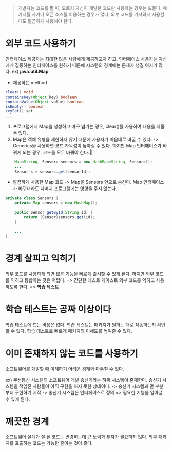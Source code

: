 > 개발자는 코드를 짤 때, 오로지 자신이 개발한 코드만 사용하는 경우는 드물다. 패키지를 사거나 오픈 소스를 이용하는 경우가 많다. 외부 코드를 가져와서 사용할 때도 깔끔하게 사용해야 한다.

# 외부 코드 사용하기
인터페이스 제공자는 최대한 많은 사람에게 제공하고자 하고, 인터페이스 사용자는 자신에게 집중하는 인터페이스를 원하기 때문에 시스템의 경계에는 문제가 생길 여지가 많다.
ex) **java.util.Map**
- 제공하는 method
```java
clear() void
containsKey(Object key) boolean
containValue(Object value) boolean
isEmpty() boolean
keySet() set
...
```
1. 프로그램에서 Map을 생성하고 마구 넘기는 경우, clear()를 사용하여 내용을 지울 수 있다.
2. Map은 객체 유형을 제한하지 않기 때문에 사용자가 마음대로 바꿀 수 있다.
-> Generics을 사용하면 코드 가독성이 높아질 수 있다.
하지만 Map 인터페이스가 바뀌게 되는 경우, 코드를 모두 바꿔야 한다.🥲
```java
    Map<String, Sensor> sensors = new HashMap<String, Sensor>();
    ...
    Sensor s = sensors.get(sensorId);
```
- 깔끔하게 사용한 Map 코드
-> Map을 Sensors 안으로 숨긴다. Map 인터페이스가 바뀌더라도 나머지 프로그램에는 영향을 주지 않는다.
```java
private class Sensors {
	private Map sensors = new HashMap();
    
    public Sensor getById(String id) {
    	return (Sensor)sensors.get(id);
    }
    
    ...
}
```

# 경계 살피고 익히기
외부 코드를 사용하게 되면 많은 기능을 빠르게 출시할 수 있게 된다.
하지만 외부 코드를 익히고 통합하는 것은 어렵다.
=> 간단한 테스트 케이스로 외부 코드를 익히고 사용하도록 한다.
=> **학습 테스트**

# 학습 테스트는 공짜 이상이다
학습 테스트에 드는 비용은 없다. 학습 테스트는 패키지가 원하는 대로 작동하는지 확인 할 수 있다. 학습 테스트로 빠르게 패키지의 이해도를 높여줄 수 있다. 

# 이미 존재하지 않는 코드를 사용하기
소프트웨어를 개발할 때 이해하기 어려운 경계와 마주칠 수 있다.

ex) 무선통신 시스템의 소프트웨어 개발
송신기라는 하위 시스템이 존재한다. 송신기 시스템을 책임진 사람들이 아직 구현을 하지 못한 상태이다.
-> 송신기 시스템과 먼 부분부터 구현하기 시작
-> 송신기 시스템은 인터페이스로 정의
=> 필요한 기능을 알아낼 수 있게 된다.

# 깨끗한 경계
소프트웨어 설계가 잘 된 코드는 변경하는데 큰 노력과 투자가 필요하지 않다.
외부 패키지를 호출하는 코드는 가능한 줄이는 것이 좋다.